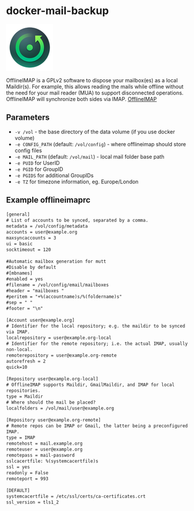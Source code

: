 # docker-mail-backup
![icon](https://raw.githubusercontent.com/Issogr/docker-mail-backup/main/logo.png)

OfflineIMAP is a GPLv2 software to dispose your mailbox(es) as a local Maildir(s). For example, this allows reading the mails while offline without the need for your mail reader (MUA) to support disconnected operations. OfflineIMAP will synchronize both sides via IMAP. [OfflineIMAP](http://www.offlineimap.org/about/)

## Parameters

* `-v /vol` - the base directory of the data volume (if you use docker volume)
* `-e CONFIG_PATH` (default: `/vol/config`) - where offlineimap should store config files
* `-e MAIL_PATH` (default: `/vol/mail`) - local mail folder base path
* `-e PUID` for UserID
* `-e PGID` for GroupID
* `-e PGIDS` for additional GroupIDs
* `-e TZ` for timezone information, eg. Europe/London

## Example offlineimaprc

```
[general]
# List of accounts to be synced, separated by a comma.
metadata = /vol/config/metadata
accounts = user@example.org
maxsyncaccounts = 3
ui = basic
socktimeout = 120

#Automatic mailbox generation for mutt
#Disable by default
#[mbnames]
#enabled = yes
#filename = /vol/config/email/mailboxes
#header = "mailboxes "
#peritem = "+%(accountname)s/%(foldername)s"
#sep = " "
#footer = "\n"

[Account user@example.org]
# Identifier for the local repository; e.g. the maildir to be synced via IMAP.
localrepository = user@example.org-local
# Identifier for the remote repository; i.e. the actual IMAP, usually non-local.
remoterepository = user@example.org-remote
autorefresh = 2
quick=10

[Repository user@example.org-local]
# OfflineIMAP supports Maildir, GmailMaildir, and IMAP for local repositories.
type = Maildir
# Where should the mail be placed?
localfolders = /vol/mail/user@example.org

[Repository user@example.org-remote]
# Remote repos can be IMAP or Gmail, the latter being a preconfigured IMAP.
type = IMAP
remotehost = mail.example.org
remoteuser = user@example.org
remotepass = mail-password
sslcacertfile: %(systemcacertfile)s
ssl = yes
readonly = False
remoteport = 993

[DEFAULT]
systemcacertfile = /etc/ssl/certs/ca-certificates.crt
ssl_version = tls1_2
```